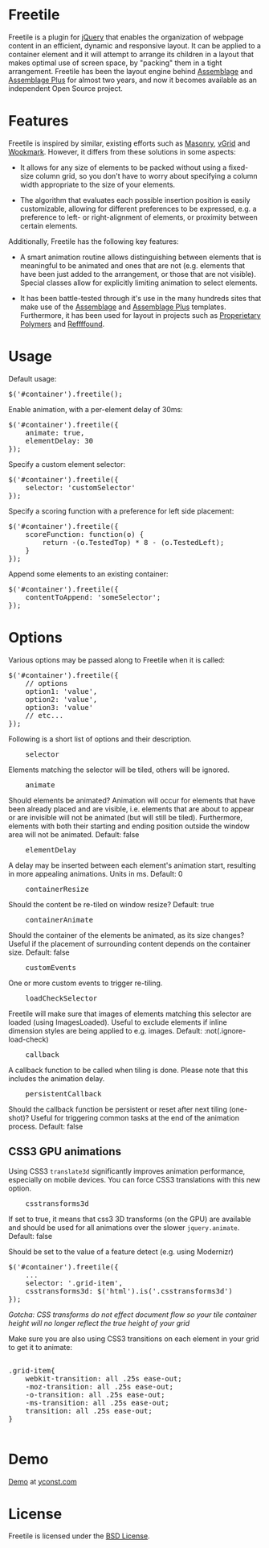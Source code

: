 Freetile
========

Freetile is a plugin for [jQuery](http://jquery.com) that enables the organization of webpage content in an efficient, dynamic and responsive layout. It can be applied to a container element and it will attempt to arrange its children in a layout that makes optimal use of screen space, by "packing" them in a tight arrangement. Freetile has been the layout engine behind [Assemblage](http://yconst.com/web/assemblage) and [Assemblage Plus](http://yconst.com/web/assemblage-plus) for almost two years, and now it becomes available as an independent Open Source project. 

Features
========

Freetile is inspired by similar, existing efforts such as [Masonry](http://masonry.desandro.com/), [vGrid](https://github.com/xlune/jQuery-vGrid-Plugin) and [Wookmark](http://www.wookmark.com/jquery-plugin). 
However, it differs from these solutions in some aspects:

- It allows for any size of elements to be packed without using a fixed-size column grid, so you don't have to worry about specifying a column width appropriate to the size of your elements.

- The algorithm that evaluates each possible insertion position is easily customizable, allowing for different preferences to be expressed, e.g. a preference to left- or right-alignment of elements, or proximity between certain elements.


Additionally, Freetile has the following key features:

- A smart animation routine allows distinguishing between elements that is meaningful to be animated and ones that are not (e.g. elements that have been just added to the arrangement, or those that are not visible). Special classes allow for explicitly limiting animation to select elements.

- It has been battle-tested through it's use in the many hundreds sites that make use of the [Assemblage](http://yconst.com/web/assemblage) and [Assemblage Plus](http://yconst.com/web/assemblage-plus) templates. Furthermore, it has been used for layout in projects such as [Properietary Polymers](http://pp.yconst.com) and [Reffffound](http://reffffound.yconst.com).


Usage
========


Default usage:

<pre>
$('#container').freetile();
</pre>


Enable animation, with a per-element delay of 30ms:

<pre>
$('#container').freetile({
	animate: true,
	elementDelay: 30
});
</pre>


Specify a custom element selector:

<pre>
$('#container').freetile({
	selector: 'customSelector'
});
</pre>

Specify a scoring function with a preference for left side placement:

<pre>
$('#container').freetile({
	scoreFunction: function(o) {
		return -(o.TestedTop) * 8 - (o.TestedLeft);
	}
});
</pre>

Append some elements to an existing container:

<pre>
$('#container').freetile({
	contentToAppend: 'someSelector';
});
</pre>

Options
====
Various options may be passed along to Freetile when it is called:
<pre>
$('#container').freetile({
	// options
	option1: 'value',
	option2: 'value',
	option3: 'value'
	// etc...
});
</pre>

Following is a short list of options and their description.

<pre>
	selector
</pre>
Elements matching the selector will be tiled, others will be ignored.


<pre>
	animate
</pre>
Should elements be animated? Animation will occur for elements that have been already placed and are visible, i.e. elements that are about to appear or are invisible will not be animated (but will still be tiled). Furthermore, elements with both their starting and ending position outside the window area will not be animated. 
Default: false


<pre>
	elementDelay
</pre>
A delay may be inserted between each element's animation start, resulting in more appealing animations. Units in ms.
Default: 0


<pre>
	containerResize
</pre>
Should the content be re-tiled on window resize?
Default: true


<pre>
	containerAnimate
</pre>
Should the container of the elements be animated, as its size changes? Useful if the placement of surrounding content depends on the container size.
Default: false


<pre>
	customEvents
</pre>
One or more custom events to trigger re-tiling.

<pre>
	loadCheckSelector
</pre>
Freetile will make sure that images of elements matching this selector are loaded (using ImagesLoaded).
Useful to exclude elements if inline dimension styles are being applied to e.g. images.
Default: :not(.ignore-load-check)

<pre>
	callback
</pre>
A callback function to be called when tiling is done. Please note that this includes the animation delay.


<pre>
	persistentCallback
</pre>
Should the callback function be persistent or reset after next tiling (one-shot)? Useful for triggering common tasks at the end of the animation process.
Default: false

CSS3 GPU animations
-------------------

Using CSS3 `translate3d` significantly improves animation performance, especially on mobile devices. You can force CSS3 translations with this new option.  

<pre>
	csstransforms3d
</pre>
If set to true, it means that css3 3D transforms (on the GPU) are available and should be used for all animations over the slower `jquery.animate`. 
Default: false

Should be set to the value of a feature detect (e.g. using Modernizr)

<pre>
$('#container').freetile({
	...
	selector: '.grid-item',
	csstransforms3d: $('html').is('.csstransforms3d')
});
</pre>

*Gotcha: CSS transforms do not effect document flow so your tile container height will no longer reflect the true height of your grid* 

Make sure you are also using CSS3 transitions on each element in your grid to get it to animate: 

<pre>

.grid-item{
	webkit-transition: all .25s ease-out;
	-moz-transition: all .25s ease-out;
	-o-transition: all .25s ease-out;
	-ms-transition: all .25s ease-out;
	transition: all .25s ease-out;
}

</pre>




Demo
====

[Demo](http://apex.yconst.com/freetile-demo/freetile.html) at [yconst.com](http://yconst.com)

License
========

Freetile is licensed under the [BSD License](http://www.opensource.org/licenses/bsd-license.php).
